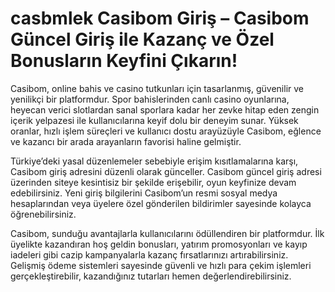 # casbmlek Casibom Giriş – Casibom Güncel Giriş ile Kazanç ve Özel Bonusların Keyfini Çıkarın!

Casibom, online bahis ve casino tutkunları için tasarlanmış, güvenilir ve yenilikçi bir platformdur. Spor bahislerinden canlı casino oyunlarına, heyecan verici slotlardan sanal sporlara kadar her zevke hitap eden zengin içerik yelpazesi ile kullanıcılarına keyif dolu bir deneyim sunar. Yüksek oranlar, hızlı işlem süreçleri ve kullanıcı dostu arayüzüyle Casibom, eğlence ve kazancı bir arada arayanların favorisi haline gelmiştir.

Türkiye’deki yasal düzenlemeler sebebiyle erişim kısıtlamalarına karşı, Casibom giriş adresini düzenli olarak günceller. Casibom güncel giriş adresi üzerinden siteye kesintisiz bir şekilde erişebilir, oyun keyfinize devam edebilirsiniz. Yeni giriş bilgilerini Casibom’un resmi sosyal medya hesaplarından veya üyelere özel gönderilen bildirimler sayesinde kolayca öğrenebilirsiniz.

Casibom, sunduğu avantajlarla kullanıcılarını ödüllendiren bir platformdur. İlk üyelikte kazandıran hoş geldin bonusları, yatırım promosyonları ve kayıp iadeleri gibi cazip kampanyalarla kazanç fırsatlarınızı artırabilirsiniz. Gelişmiş ödeme sistemleri sayesinde güvenli ve hızlı para çekim işlemleri gerçekleştirebilir, kazandığınız tutarları hemen değerlendirebilirsiniz.
